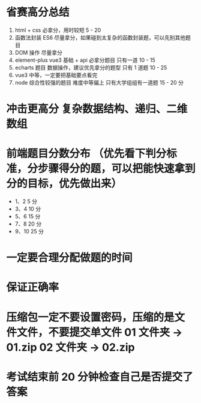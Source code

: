 # 省赛高分总结

1. html + css  必拿分，用时较短   5 - 20
2. 函数法封装  ES6   尽量拿分，如果碰到太复杂的函数封装题，可以先别其他题目
3. DOM 操作    尽量拿分
4. element-plus  vue3 基础 + api  必拿分题目  只有一道  10 - 15
5. echarts 题目  数据操作，建议优先拿分的题型    只有 1 道题 10 - 25
6. vue3  中等，一定要把基础要点看完
7. node  综合性较强的题目 难度中等偏上 只有大学组组有一道题  15 -  20 分

# 冲击更高分  复杂数据结构、递归、二维数组

# 前端题目分数分布 （优先看下判分标准，分步骤得分的题，可以把能快速拿到分的目标，优先做出来）

- 1、2   5 分
- 3、4   10 分
- 5、6   15 分
- 7、8   20 分
- 9、10  25 分

# 一定要合理分配做题的时间

# 保证正确率

# 压缩包一定**不要设置密码**，压缩的是文件文件，**不要提交单文件**  01 文件夹  -> 01.zip  02 文件夹 -> 02.zip

# 考试结束前 20 分钟检查自己是否提交了答案
